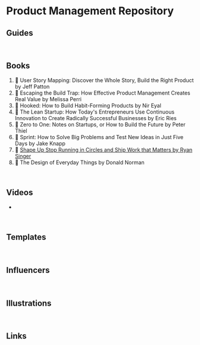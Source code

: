 # Product Management Repository

## Guides

<br>

## Books

1. &#128215; User Story Mapping: Discover the Whole Story, Build the Right Product by Jeff Patton
2. &#128215; Escaping the Build Trap: How Effective Product Management Creates Real Value by Melissa Perri
3. &#128215; Hooked: How to Build Habit-Forming Products by Nir Eyal
4. &#128215; The Lean Startup: How Today's Entrepreneurs Use Continuous Innovation to Create Radically Successful Businesses by Eric Ries
5. &#128215; Zero to One: Notes on Startups, or How to Build the Future by Peter Thiel
6. &#128215; Sprint: How to Solve Big Problems and Test New Ideas in Just Five Days by Jake Knapp
7. &#128215; [Shape Up Stop Running in Circles and Ship Work that Matters by Ryan Singer](https://basecamp.com/shapeup)
8. &#128215; The Design of Everyday Things by Donald Norman

<br>

## Videos
- 

<br>

## Templates

<br>

## Influencers

<br>

## Illustrations

<br>

## Links
